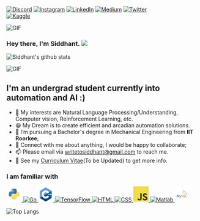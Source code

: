 
[![Discord](https://img.shields.io/badge/Discord-%237289DA.svg?logo=discord&logoColor=white)](https://discord.gg/Minemaster#6869) [![Instagram](https://img.shields.io/badge/Instagram-%23E4405F.svg?logo=Instagram&logoColor=white)](https://www.instagram.com/sane_saint_sid/) [![LinkedIn](https://img.shields.io/badge/LinkedIn-%230077B5.svg?logo=linkedin&logoColor=white)](https://www.linkedin.com/in/siddhant-gupta-95180824b/) [![Medium](https://img.shields.io/badge/Medium-12100E?logo=medium&logoColor=white)](https://medium.com/@writetosiddhant) [![Twitter](https://img.shields.io/badge/Twitter-%231DA1F2.svg?logo=Twitter&logoColor=white)](https://twitter.com/SidYaeger)
<br>
[![Kaggle](https://img.shields.io/badge/Kaggle-20BEFF?style=for-the-badge&logo=Kaggle&logoColor=white)](https://www.kaggle.com/minemaster01)
</br>

![GIF](https://i.imgur.com/fhVTAyV.gif)

### Hey there, I'm Siddhant.  <img src="https://media.tenor.com/images/2f071cab07e5ddac7224f1ff3d8cccf2/tenor.gif" width="25px">
![Siddhant's github stats](https://github-readme-stats.vercel.app/api?username=SidWorks01&show_icons=true&hide_border=true)

![GIF](https://i.imgur.com/fhVTAyV.gif)

## I'm an undergrad student currently into automation and AI :) 
- 🤔 My interests are Natural Language Processing/Understanding, Computer vision, Reinforcement Learning, etc.
- 😀 My Dream is to create efficient and arcadian automation solutions.
- 💼 I’m pursuing a Bachelor's degree in Mechanical Engineering from **IIT Roorkee**;
- 💬 Connect with me about anything, I would be happy to collaborate;
- 📫 Please email via writetosiddhant@gmail.com to reach me.
- 📝 See my [Curriculum Vitae](https://drive.google.com/file/d/1yBbs1Kvrjr_ZjqTQAxofyl84in8H8iGu/view?usp=sharing)(To be Updated) to get more info.

### I am familiar with
[<img alt="Python" width="40px" src="https://raw.githubusercontent.com/github/explore/80688e429a7d4ef2fca1e82350fe8e3517d3494d/topics/python/python.png" />
<img alt="Go" width="40px" src="https://logodix.com/logo/2142700.png" />
<img alt="CPP" width="40px" src="https://raw.githubusercontent.com/mwasplund/Tracer/master/Assets/cpp_icon.png" />
<img alt="TensorFlow" width="40px" src="https://upload.wikimedia.org/wikipedia/commons/thumb/2/2d/Tensorflow_logo.svg/1200px-Tensorflow_logo.svg.png" />
<img alt="HTML" width="40px" src="https://www.tel.computerservice.ie/wp-content/uploads/2020/04/1417589451_html-256.png" />
<img alt="CSS" width="40px" src="https://www.kindpng.com/picc/m/464-4640184_css3-png-download-css-icon-transparent-png.png" />
<img alt="JavaScript" width="40px" src="https://raw.githubusercontent.com/github/explore/80688e429a7d4ef2fca1e82350fe8e3517d3494d/topics/javascript/javascript.png" />
<img alt="Matlab" width="40px" src="https://i.imgur.com/I7nBlZ5.png" />
<img alt="MySQL" width="40px" src="https://raw.githubusercontent.com/github/explore/80688e429a7d4ef2fca1e82350fe8e3517d3494d/topics/mysql/mysql.png" />](https://github.com/SidWorks01)

![Top Langs](https://github-readme-stats.vercel.app/api/top-langs/?username=SidWorks01&layout=compact&theme=gotham&card_width=1000&langs_count=10)

<!--
**SidWorks01/SidWorks01** is a ✨ _special_ ✨ repository because its `README.md` (this file) appears on your GitHub profile.

Here are some ideas to get you started:
- 🔭 I’m currently working on ...
- 👯 I’m looking to collaborate on ...
- 🤔 I’m looking for help with ...
- 💬 Ask me about ...
- 😄 Pronouns: ...
-->
